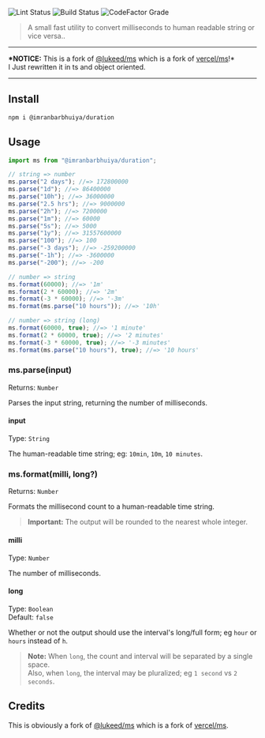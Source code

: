 ![Lint Status](https://img.shields.io/github/workflow/status/imranbarbhuiya/duration/Lint/main?label=Lint&logo=eslint&style=for-the-badge)
![Build Status](https://img.shields.io/github/workflow/status/imranbarbhuiya/duration/Build/main?git&style=for-the-badge&logo=TypeScript)
![CodeFactor Grade](https://img.shields.io/codefactor/grade/github/imranbarbhuiya/duration?logo=codefactor&style=for-the-badge)

> A small fast utility to convert milliseconds to human readable string or vice versa..

---

**\*NOTICE:** This is a fork of [@lukeed/ms](https://github.com/lukeed/ms) which is a fork of [vercel/ms](https://github.com/vercel/ms)!\*<br>
I Just rewritten it in ts and object oriented.

---

## Install

```bash
npm i @imranbarbhuiya/duration
```

## Usage

```js
import ms from "@imranbarbhuiya/duration";

// string => number
ms.parse("2 days"); //=> 172800000
ms.parse("1d"); //=> 86400000
ms.parse("10h"); //=> 36000000
ms.parse("2.5 hrs"); //=> 9000000
ms.parse("2h"); //=> 7200000
ms.parse("1m"); //=> 60000
ms.parse("5s"); //=> 5000
ms.parse("1y"); //=> 31557600000
ms.parse("100"); //=> 100
ms.parse("-3 days"); //=> -259200000
ms.parse("-1h"); //=> -3600000
ms.parse("-200"); //=> -200

// number => string
ms.format(60000); //=> '1m'
ms.format(2 * 60000); //=> '2m'
ms.format(-3 * 60000); //=> '-3m'
ms.format(ms.parse("10 hours")); //=> '10h'

// number => string (long)
ms.format(60000, true); //=> '1 minute'
ms.format(2 * 60000, true); //=> '2 minutes'
ms.format(-3 * 60000, true); //=> '-3 minutes'
ms.format(ms.parse("10 hours"), true); //=> '10 hours'
```

### ms.parse(input)

Returns: `Number`

Parses the input string, returning the number of milliseconds.

#### input

Type: `String`

The human-readable time string; eg: `10min`, `10m`, `10 minutes`.

### ms.format(milli, long?)

Returns: `Number`

Formats the millisecond count to a human-readable time string.

> **Important:** The output will be rounded to the nearest whole integer.

#### milli

Type: `Number`

The number of milliseconds.

#### long

Type: `Boolean`<br>
Default: `false`

Whether or not the output should use the interval's long/full form; eg `hour` or `hours` instead of `h`.

> **Note:** When `long`, the count and interval will be separated by a single space.<br>Also, when `long`, the interval may be pluralized; eg `1 second` vs `2 seconds`.

## Credits

This is obviously a fork of [@lukeed/ms](https://github.com/lukeed/ms) which is a fork of [vercel/ms](https://github.com/vercel/ms).

